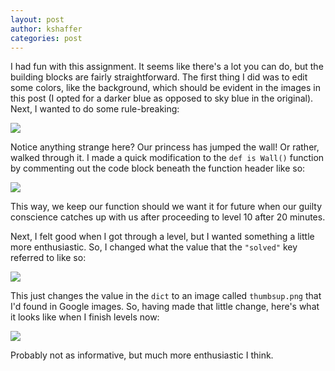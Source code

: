 ```yaml
---
layout: post
author: kshaffer
categories: post
---
```


I had fun with this assignment. It seems like there's a lot you can do, but the building blocks are fairly straightforward. The first thing I did was to edit some colors, like the background, which should be evident in the images in this post (I opted for a darker blue as opposed to sky blue in the original). Next, I wanted to do some rule-breaking:

![](http://i.imgur.com/6YgLXHO.png)

Notice anything strange here? Our princess has jumped the wall! Or rather, walked through it. I made a quick modification to the `def is Wall()` function by commenting out the code block beneath the function header like so:

![](http://i.imgur.com/gnaNa8r.png)

This way, we keep our function should we want it for future when our guilty conscience catches up with us after proceeding to level 10 after 20 minutes.

Next, I felt good when I got through a level, but I wanted something a little more enthusiastic. So, I changed what the value that the `"solved"` key referred to like so:

![](http://i.imgur.com/9db4iEF.png)

This just changes the value in the `dict` to an image called `thumbsup.png` that I'd found in Google images. So, having made that little change, here's what it looks like when I finish levels now:

![](http://i.imgur.com/q1ecG5Q.png)

Probably not as informative, but much more enthusiastic I think.

